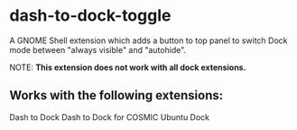 # dash-to-dock-toggle
A GNOME Shell extension which adds a button to top panel to switch Dock mode between "always visible" and "autohide".

NOTE: **This extension does not work with all dock extensions.**

## Works with the following extensions:
Dash to Dock
Dash to Dock for COSMIC
Ubuntu Dock
